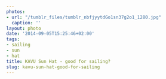```yaml
---
photos:
- url: "/tumblr_files/tumblr_nbfjyytdGo1sn37g2o1_1280.jpg"
  caption: ''
layout: photo
date: '2014-09-05T15:25:46+02:00'
tags:
- sailing
- sun
- hat
title: KAVU Sun Hat - good for sailing?
slug: kavu-sun-hat-good-for-sailing
---
```

